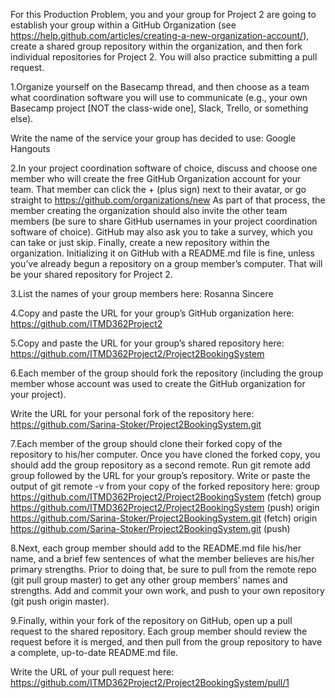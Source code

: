 For this Production Problem, you and your group for Project 2 are going to establish your group within a GitHub Organization 
(see https://help.github.com/articles/creating-a-new-organization-account/), create a shared group repository within the organization,
 and then fork individual repositories for Project 2. You will also practice submitting a pull request.

1.Organize yourself on the Basecamp thread, and then choose as a team what coordination software you will use to communicate 
(e.g., your own Basecamp project [NOT the class-wide one], Slack, Trello, or something else).

Write the name of the service your group has decided to use: Google Hangouts

2.In your project coordination software of choice, discuss and choose one member who will create the free GitHub Organization account for your team. 
That member can click the + (plus sign) next to their avatar, or go straight to https://github.com/organizations/new As part of that process, the member creating 
the organization should also invite the other team members (be sure to share GitHub usernames in your project coordination software of choice). 
GitHub may also ask you to take a survey, which you can take or just skip. Finally, create a new repository within the organization. Initializing it on GitHub 
with a README.md file is fine, unless you’ve already begun a repository on a group member’s computer. That will be your shared repository for Project 2.

3.List the names of your group members here: Rosanna Sincere

4.Copy and paste the URL for your group’s GitHub organization here: https://github.com/ITMD362Project2

5.Copy and paste the URL for your group’s shared repository here: https://github.com/ITMD362Project2/Project2BookingSystem

6.Each member of the group should fork the repository (including the group member whose account was used to create the GitHub organization for your project).

Write the URL for your personal fork of the repository here: https://github.com/Sarina-Stoker/Project2BookingSystem.git

7.Each member of the group should clone their forked copy of the repository to his/her computer. Once you have cloned the forked copy, you should add the group 
repository as a second remote. Run git remote add group followed by the URL for your group’s repository.
Write or paste the output of git remote -v from your copy of the forked repository here: 
group   https://github.com/ITMD362Project2/Project2BookingSystem (fetch)
group   https://github.com/ITMD362Project2/Project2BookingSystem (push)
origin  https://github.com/Sarina-Stoker/Project2BookingSystem.git (fetch)
origin  https://github.com/Sarina-Stoker/Project2BookingSystem.git (push)



8.Next, each group member should add to the README.md file his/her name, and a brief few sentences of what the member believes are his/her primary strengths. 
Prior to doing that, be sure to pull from the remote repo (git pull group master) to get any other group members’ names and strengths. Add and commit your own work,
 and push to your own repository (git push origin master).

9.Finally, within your fork of the repository on GitHub, open up a pull request to the shared repository. Each group member should review the request before it 
is merged, and then pull from the group repository to have a complete, up-to-date README.md file.

Write the URL of your pull request here: https://github.com/ITMD362Project2/Project2BookingSystem/pull/1